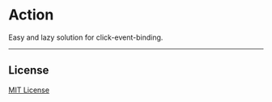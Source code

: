 # Action

Easy and lazy solution for click-event-binding.

***

## License

[MIT License](http://www.opensource.org/licenses/mit-license.php)
